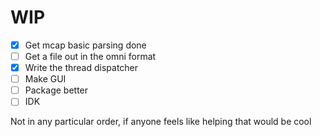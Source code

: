 # WIP
 - [x] Get mcap basic parsing done
 - [ ] Get a file out in the omni format
 - [x] Write the thread dispatcher
 - [ ] Make GUI
 - [ ] Package better
 - [ ] IDK

 Not in any particular order, if anyone feels like helping that would be cool
